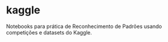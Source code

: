 # kaggle

Notebooks para prática de Reconhecimento de Padrões usando competições e datasets do Kaggle.
